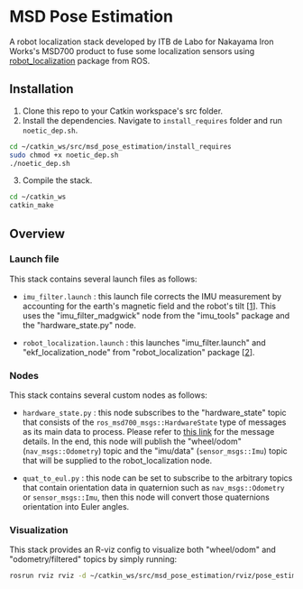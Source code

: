 MSD Pose Estimation
====================
A robot localization stack developed by ITB de Labo for Nakayama Iron Works's MSD700 product to fuse some localization sensors using [robot_localization](https://docs.ros.org/en/noetic/api/robot_localization/html/index.html) package from ROS.

Installation
------------
1. Clone this repo to your Catkin workspace's src folder.
2. Install the dependencies. Navigate to `install_requires` folder and run `noetic_dep.sh`.
```bash
cd ~/catkin_ws/src/msd_pose_estimation/install_requires
sudo chmod +x noetic_dep.sh
./noetic_dep.sh
```
3. Compile the stack.
```bash
cd ~/catkin_ws
catkin_make
```

Overview
--------

### Launch file
This stack contains several launch files as follows:
* `imu_filter.launch` : this launch file corrects the IMU measurement by accounting for the earth's magnetic field and the robot's tilt [[1]]. This uses the "imu_filter_madgwick" node from the "imu_tools" package and the "hardware_state.py" node.

[1]: http://wiki.ros.org/imu_tools

* `robot_localization.launch` : this launches "imu_filter.launch" and "ekf_localization_node" from "robot_localization" package [[2]].

[2]: https://docs.ros.org/en/noetic/api/robot_localization/html/index.html

### Nodes
This stack contains several custom nodes as follows:
* `hardware_state.py` : this node subscribes to the "hardware_state" topic that consists of the `ros_msd700_msgs::HardwareState` type of messages as its main data to process. Please refer to [this link](https://github.com/itbdelaboprogramming/ros_msd700_msgs) for the message details. In the end, this node will publish the "wheel/odom" (`nav_msgs::Odometry`) topic and the "imu/data" (`sensor_msgs::Imu`) topic that will be supplied to the robot_localization node.

* `quat_to_eul.py` : this node can be set to subscribe to the arbitrary topics that contain orientation data in quaternion such as `nav_msgs::Odometry` or `sensor_msgs::Imu`, then this node will convert those quaternions orientation into Euler angles.

### Visualization
This stack provides an R-viz config to visualize both "wheel/odom" and "odometry/filtered" topics by simply running:
```bash
rosrun rviz rviz -d ~/catkin_ws/src/msd_pose_estimation/rviz/pose_estimation.rviz
```
